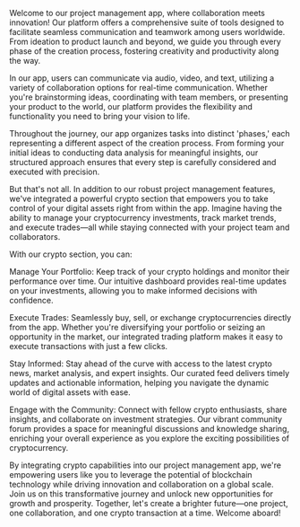 Welcome to our project management app, where collaboration meets innovation! Our platform offers a comprehensive suite of tools designed to facilitate seamless communication and teamwork among users worldwide. From ideation to product launch and beyond, we guide you through every phase of the creation process, fostering creativity and productivity along the way.

In our app, users can communicate via audio, video, and text, utilizing a variety of collaboration options for real-time communication. Whether you're brainstorming ideas, coordinating with team members, or presenting your product to the world, our platform provides the flexibility and functionality you need to bring your vision to life.

Throughout the journey, our app organizes tasks into distinct 'phases,' each representing a different aspect of the creation process. From forming your initial ideas to conducting data analysis for meaningful insights, our structured approach ensures that every step is carefully considered and executed with precision.

But that's not all. In addition to our robust project management features, we've integrated a powerful crypto section that empowers you to take control of your digital assets right from within the app. Imagine having the ability to manage your cryptocurrency investments, track market trends, and execute trades—all while staying connected with your project team and collaborators.

With our crypto section, you can:

Manage Your Portfolio: Keep track of your crypto holdings and monitor their performance over time. Our intuitive dashboard provides real-time updates on your investments, allowing you to make informed decisions with confidence.

Execute Trades: Seamlessly buy, sell, or exchange cryptocurrencies directly from the app. Whether you're diversifying your portfolio or seizing an opportunity in the market, our integrated trading platform makes it easy to execute transactions with just a few clicks.

Stay Informed: Stay ahead of the curve with access to the latest crypto news, market analysis, and expert insights. Our curated feed delivers timely updates and actionable information, helping you navigate the dynamic world of digital assets with ease.

Engage with the Community: Connect with fellow crypto enthusiasts, share insights, and collaborate on investment strategies. Our vibrant community forum provides a space for meaningful discussions and knowledge sharing, enriching your overall experience as you explore the exciting possibilities of cryptocurrency.

By integrating crypto capabilities into our project management app, we're empowering users like you to leverage the potential of blockchain technology while driving innovation and collaboration on a global scale. Join us on this transformative journey and unlock new opportunities for growth and prosperity. Together, let's create a brighter future—one project, one collaboration, and one crypto transaction at a time. Welcome aboard!